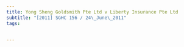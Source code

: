 ```yaml
---
title: Yong Sheng Goldsmith Pte Ltd v Liberty Insurance Pte Ltd 
subtitle: "[2011] SGHC 156 / 24\_June\_2011"
tags:


---
```


